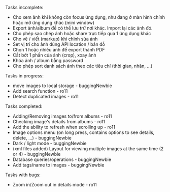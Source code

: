 Tasks incomplete:
- Cho xem ảnh khi không còn focus ứng dụng, như đang ở màn hình chính hoặc mở ứng dụng khác (mini window)
- Export ảnh/album để có thể lưu trữ nơi khác. Import lại các ảnh đó.
- Cho phép sao chép ảnh hoặc share trực tiếp qua 1 ứng dụng khác
- Cho vẽ / viết (markup) khi chỉnh sửa ảnh
- Set vị trí cho ảnh dùng API location / bản đồ
- Chọn 1 hoặc nhiều ảnh để export thành PDF
- Cắt bớt 1 phần của ảnh (crop), xoay ảnh
- Khóa ảnh / album bằng password
- Cho phép sort danh sách ảnh theo các tiêu chí (thời gian, nhãn, …)


Tasks in progress:
- move images to local storage - buggingNewbie
- Add search function - ro11
- Detect duplicated images - ro11

Tasks completed: 
- Adding/Removing images to/from albums - ro11
- Checking image's details from albums - ro11
- Add the ability to refresh when scrolling up - ro11
- Image options menu (on long press, contains options to see details, delete, ...) - buggingNewbie
- Dark / light mode - buggingNewbie
- (xml files added) Layout for viewing multiple images at the same time (2 or 4) - buggingNewbie
- Database queries/operations - buggingNewbie
- Add tags/name to images - buggingNewbie

Tasks with bugs:
- Zoom in/Zoom out in details mode - ro11